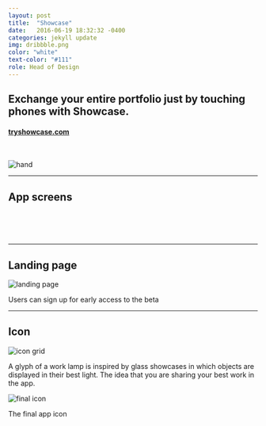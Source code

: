 ```yaml
---
layout: post
title:  "Showcase"
date:   2016-06-19 18:32:32 -0400
categories: jekyll update
img: dribbble.png
color: "white"
text-color: "#111"
role: Head of Design
---
```

## Exchange your entire portfolio just by touching phones with Showcase.

#### **[tryshowcase.com](http://tryshowcase.com)**

<br/>

![hand](/img/showcase-hand.png)

<hr>

## App screens
<br/>

<div class="row">
  <div class="col-sm-4">
    <img src="/img/showcase-p1.png" alt="">
  </div>
  <div class="col-sm-4">
    <img src="/img/showcase-p2.png" alt="">
  </div>
  <div class="col-sm-4">
    <img src="/img/showcase-p3.png" alt="">
  </div>
</div>

<br/>
<br/>

<hr>

## Landing page

![landing page](/img/shows.png)

<div class="caption">Users can sign up for early access to the beta</div>

<hr>

## Icon

![icon grid](/img/showcase-grid.png)

<div class="caption">A glyph of a work lamp is inspired by glass showcases in which objects are displayed in their best light. The idea that you are sharing your best work in the app.</div>

![final icon](/img/showcase-icon.png)

<div class="caption">The final app icon</div>
